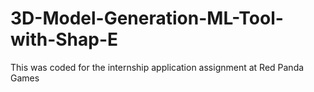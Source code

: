 # 3D-Model-Generation-ML-Tool-with-Shap-E
This was coded for the internship application assignment at Red Panda Games
